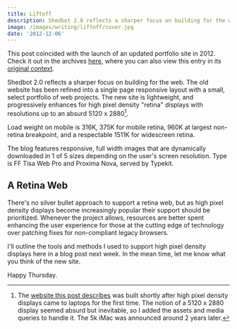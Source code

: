 ```yaml
---
title: Liftoff
description: Shedbot 2.0 reflects a sharper focus on building for the web.
image: /images/writing/liftoff/cover.jpg
date: '2012-12-06'
---
```


<Note>This post coincided with the launch of an updated portfolio site in 2012. Check it out in the archives <a href="https://2012.bradcerasani.me" target="_blank" rel="noopener noreferrer">here</a>, where you can also view this entry in its <a href="https://2012.bradcerasani.me/blog" target="_blank" rel="noopener noreferrer">original context</a>.</Note>

Shedbot 2.0 reflects a sharper focus on building for the web. The old website has been refined into a single page responsive layout with a small, select portfolio of web projects. The new site is lightweight, and progressively enhances for high pixel density "retina" displays with resolutions up to an absurd 5120 x 2880[^1].

<PostImage src="liftoff/moon.jpg" alt="Alt text" caption="Moon over Kenora, Ontario – 10&quot; f4.7 Newtonian telescope, Canon 7D" size="large" />

Load weight on mobile is 316K, 375K for mobile retina, 960K at largest non-retina breakpoint, and a respectable 1511K for widescreen retina.

The blog features responsive, full width images that are dynamically downloaded in 1 of 5 sizes depending on the user's screen resolution. Type is FF Tisa Web Pro and Proxima Nova, served by Typekit.

## A Retina Web

There's no silver bullet approach to support a retina web, but as high pixel density displays become increasingly popular their support should be prioritized. Whenever the project allows, resources are better spent enhancing the user experience for those at the cutting edge of technology over patching fixes for non-compliant legacy browsers.

I'll outline the tools and methods I used to support high pixel density displays here in a blog post next week. In the mean time, let me know what you think of the new site.

Happy Thursday.

[^1]: The [website this post describes](https://2012.bradcerasani.me) was built shortly after high pixel density displays came to laptops for the first time. The notion of a 5120 x 2880 display seemed absurd but inevitable, so I added the assets and media queries to handle it. The 5k iMac was announced around 2 years later.
